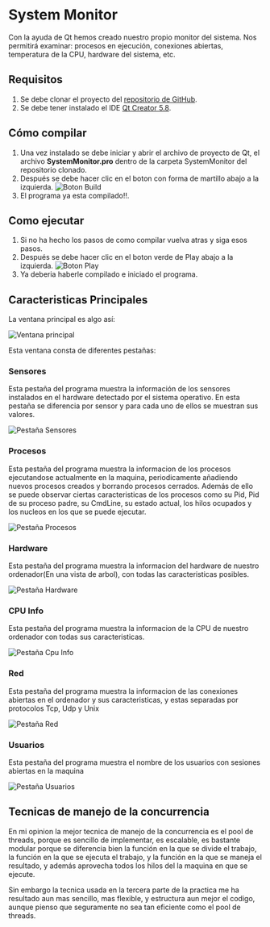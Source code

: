 # System Monitor

Con la ayuda de Qt hemos creado nuestro propio monitor del sistema. Nos permitirá examinar: procesos en ejecución, conexiones abiertas, temperatura de la CPU, hardware del sistema, etc.

## Requisitos

 1. Se debe clonar el proyecto del [repositorio de GitHub](https://github.com/alu0100891812/soa-system-monitor-alu0100891812).
 2. Se debe tener instalado el IDE [Qt Creator 5.8](https://www.qt.io/download-open-source/).

## Cómo compilar
 
 1. Una vez instalado se debe iniciar y abrir el archivo de proyecto de Qt, el archivo **SystemMonitor.pro** dentro de la carpeta SystemMonitor del repositorio clonado.
 2. Después se debe hacer clic en el boton con forma de martillo abajo a la izquierda. ![Boton Build](./Imagenes/BotonBuild.png)
 3. El programa ya esta compilado!!.
 
## Como ejecutar

 1. Si no ha hecho los pasos de como compilar vuelva atras y siga esos pasos. 
 2. Después se debe hacer clic en el boton verde de Play abajo a la izquierda. ![Boton Play](./Imagenes/BotonPlay.png)
 3. Ya deberia haberle compilado e iniciado el programa.

## Caracteristicas Principales

  La ventana principal es algo así:

  ![Ventana principal](./Imagenes/VentanaPrincipal.png)

  Esta ventana consta de diferentes pestañas:

### Sensores

  Esta pestaña del programa muestra la información de los sensores instalados en el hardware detectado por el sistema operativo. En esta pestaña se diferencia por sensor y para cada uno de ellos se muestran sus valores.

  ![Pestaña Sensores](./Imagenes/VentanaPrincipal.png)

### Procesos

  Esta pestaña del programa muestra la informacion de los procesos ejecutandose actualmente en la maquina, periodicamente añadiendo nuevos procesos creados y borrando procesos cerrados. Además de ello se puede observar ciertas caracteristicas de los procesos como su Pid, Pid de su proceso padre, su CmdLine, su estado actual, los hilos ocupados y los nucleos en los que se puede ejecutar.

  ![Pestaña Procesos](./Imagenes/VentanaProcesos.png)

### Hardware

  Esta pestaña del programa muestra la informacion del hardware de nuestro ordenador(En una vista de arbol), con todas las caracteristicas posibles.

  ![Pestaña Hardware](./Imagenes/VentanaHardware.png)

### CPU Info

  Esta pestaña del programa muestra la informacion de la CPU de nuestro ordenador con todas sus caracteristicas.

  ![Pestaña Cpu Info](./Imagenes/VentanaCpu.png)

### Red

  Esta pestaña del programa muestra la informacion de las conexiones abiertas en el ordenador y sus caracteristicas, y estas separadas por protocolos Tcp, Udp y Unix

  ![Pestaña Red](./Imagenes/VentanaRed.png)

### Usuarios

  Esta pestaña del programa muestra el nombre de los usuarios con sesiones abiertas en la maquina

  ![Pestaña Usuarios](./Imagenes/VentanaUser.png)


## Tecnicas de manejo de la concurrencia

  En mi opinion la mejor tecnica de manejo de la concurrencia es el pool de threads, porque es sencillo de implementar, es escalable, es bastante modular porque se diferencia bien la función en la que se divide el trabajo, la función en la que se ejecuta el trabajo, y la función en la que se maneja el resultado, y además aprovecha todos los hilos del la maquina en que se ejecute.
  
  Sin embargo la tecnica usada en la tercera parte de la practica me ha resultado aun mas sencillo, mas flexible, y estructura aun mejor el codigo, aunque pienso que seguramente no sea tan eficiente como el pool de threads.

